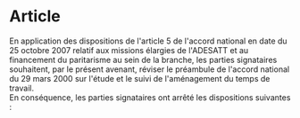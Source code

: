 # Article

  
En application des dispositions de l'article 5 de l'accord national en date du 25 octobre 2007 relatif aux missions élargies de l'ADESATT et au financement du paritarisme au sein de la branche, les parties signataires souhaitent, par le présent avenant, réviser le préambule de l'accord national du 29 mars 2000 sur l'étude et le suivi de l'aménagement du temps de travail.   
En conséquence, les parties signataires ont arrêté les dispositions suivantes :

